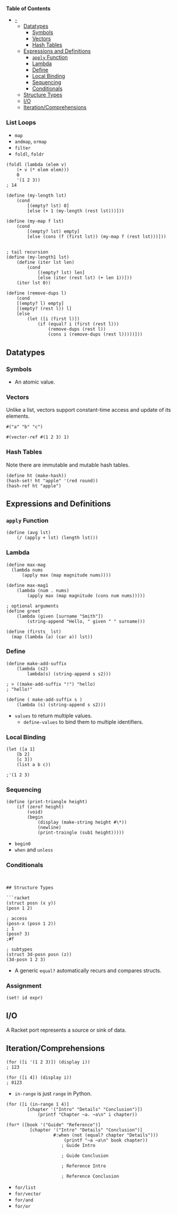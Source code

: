 <!-- markdown-toc start - Don't edit this section. Run M-x markdown-toc-refresh-toc -->
**Table of Contents**

- [-](#-)
    - [Datatypes](#datatypes)
        - [Symbols](#symbols)
        - [Vectors](#vectors)
        - [Hash Tables](#hash-tables)
    - [Expressions and Definitions](#expressions-and-definitions)
        - [`apply` Function](#apply-function)
        - [Lambda](#lambda)
        - [Define](#define)
        - [Local Binding](#local-binding)
        - [Sequencing](#sequencing)
        - [Conditionals](#conditionals)
    - [Structure Types](#structure-types)
    - [I/O](#io)
    - [Iteration/Comprehensions](#iterationcomprehensions)

<!-- markdown-toc end -->


### List Loops

- `map`
- `andmap`, `ormap`
- `filter`
- `foldl`, `foldr`

```racket
(foldl (lambda (elem v)
	(+ v (* elem elem)))
	0
	'(1 2 3))
; 14

(define (my-length lst)
	(cond
		[(empty? lst) 0]
		[else (+ 1 (my-length (rest lst)))]))
		
(define (my-map f lst)
	(cond
		[(empty? lst) empty]
		[else (cons (f (first lst)) (my-map f (rest lst)))]))
		
		
; tail recursion
(define (my-length1 lst)
	(define (iter lst len)
		(cond
			[(empty? lst) len]
			[else (iter (rest lst) (+ len 1))]))
	(iter lst 0))
	
(define (remove-dups l)
	(cond 
	[(empty? l) empty]
	[(empty? (rest l)) l]
	[else
		(let ([i (first l)])
			(if (equal? i (first (rest l)))
				(remove-dups (rest l))
				(cons i (remove-dups (rest l)))))]))
```


## Datatypes

### Symbols

- An atomic value.

### Vectors

Unlike a list, vectors support constant-time access and update of its elements.

```racket
#("a" "b" "c")

#(vector-ref #(1 2 3) 1)
```

### Hash Tables

Note there are immutable and mutable hash tables.

```racket
(define ht (make-hash))
(hash-set! ht "apple" '(red round))
(hash-ref ht "apple")
```

## Expressions and Definitions

### `apply` Function

```racket
(define (avg lst)
	(/ (apply + lst) (length lst)))
```

### Lambda

```racket
(define max-mag
  (lambda nums
      (apply max (map magnitude nums))))
	  
(define max-mag1
	(lambda (num . nums)
		(apply max (map magnitude (cons num nums)))))
		
; optional arguments
(define greet
	(lambda (given [surname "Smith"])
		(string-append "Hello, " given " " surname)))
		
(define (firsts_ lst)
  (map (lambda (a) (car a)) lst))
```

### Define

```racket
(define make-add-suffix
	(lambda (s2)
		lambda(s) (string-append s s2)))

; > ((make-add-suffix "!") "hello)
; "hello!"

(define ( make-add-suffix s )
	(lambda (s) (string-append s s2)))
```

- `values` to return multiple values.
  - `define-values` to bind them to multiple identifiers.
  
### Local Binding

```racket
(let ([a 1]
	[b 2]
	[c 3])
	(list a b c))

;'(1 2 3)

```

### Sequencing

```racket
(define (print-triangle height)
	(if (zero? height)
		(void)
		(begin
			(display (make-string height #\*))
			(newline)
			(print-traingle (sub1 height)))))
```

- `begin0`
- `when` and `unless`

### Conditionals

```racket


## Structure Types

```racket
(struct posn (x y))
(posn 1 2)

; access
(posn-x (posn 1 2))
; 1
(posn? 3)
;#f

; subtypes
(struct 3d-posn posn (z))
(3d-posn 1 2 3)
```

- A generic `equal?` automatically recurs and compares structs.

### Assignment

```racket
(set! id expr)
```

## I/O

A Racket port represents a source or sink of data.

## Iteration/Comprehensions

```racket
(for ([i '(1 2 3)]) (display i))
; 123

(for ([i 4]) (display i))
; 0123
```

- `in-range` is just `range` in Python.

```racket
(for ([i (in-range 1 4)]
        [chapter '("Intro" "Details" "Conclusion")])
		    (printf "Chapter ~a. ~a\n" i chapter))
```

```racket
(for* ([book '("Guide" "Reference")]
         [chapter '("Intro" "Details" "Conclusion")]
		          #:when (not (equal? chapter "Details")))
				      (printf "~a ~a\n" book chapter))
					 ; Guide Intro
					  
					 ; Guide Conclusion
					  
					 ; Reference Intro
					  
					 ; Reference Conclusion
```

- `for/list`
- `for/vector`
- `for/and`
- `for/or`

					  
					  
